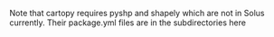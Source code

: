 Note that cartopy requires pyshp and shapely which are not in Solus currently.
Their package.yml files are in the subdirectories here